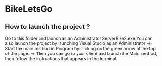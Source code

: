# BikeLetsGo
## How to launch the project ? 
Go to [this folder](ServerBike2/bin/Debug) and launch as an Administrator ServerBike2.exe
You can also launch the project by launching Visual Studio as an Administrator
-> Start the main method in Program by clicking on the green arrow at the top of the page. 
-> Then you can go to your client and launch the Main method, then follow the instructions that appears in the terminal
